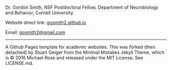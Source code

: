 Dr. Gordon Smith, NSF Postdoctoral Fellow, Department of Neurobiology and Behaivor, Cornell University. 

Website direct link: [gosmith2.github.io](gosmith2.github.io)

Email: gosmith2@gmail.com

---
A Github Pages template for academic websites. This was forked (then detached) by Stuart Geiger from the Minimal Mistakes Jekyll Theme, which is © 2016 Michael Rose and released under the MIT License. See LICENSE.md.
